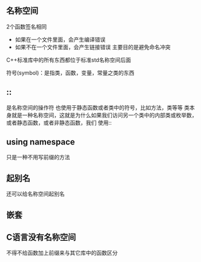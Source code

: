 ## 名称空间
2个函数签名相同
- 如果在一个文件里面，会产生编译错误
- 如果不在一个文件里面，会产生链接错误
主要目的是避免命名冲突

C++标准库中的所有东西都位于标准std名称空间后面

符号(symbol)：是指类，函数，变量，常量之类的东西

## ::
是名称空间的操作符
也使用于静态函数或者类中的符号，比如方法，类等等
类本身就是一种名称空间，这就是为什么如果我们访问另一个类中的内部类或枚举数，或者静态函数，或者非静态函数，我们
使用::

## using namespace
只是一种不用写前缀的方法

## 起别名
还可以给名称空间起别名

## 嵌套

## C语言没有名称空间
不得不给函数加上前缀来与其它库中的函数区分